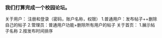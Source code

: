 ### 我们打算完成一个校园论坛。 
关于用户： 注册和登录（密码，账户名称，权限） 
1.普通用户：发布帖子++删除自己的帖子
2.管理员：普通用户功能+删除所有用户的帖子
关于首页： 1.展示帖子名称
2.按发布时间排序
